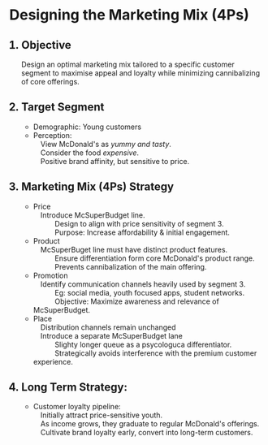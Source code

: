 <h1>Designing the Marketing Mix (4Ps)</h1>
<ol>
<h2><li>Objective</li></h2>
Design an optimal marketing mix tailored to a specific customer segment to maximise appeal and loyalty while minimizing cannibalizing of core offerings.
<h2><li>Target Segment</li></h2>
<ul>
<li>Demographic: Young customers</li>
<li>Perception:</li>
&emsp;View McDonald's as <i>yummy and tasty</i>.<br>
&emsp;Consider the food <i>expensive</i>.<br>
&emsp;Positive brand affinity, but sensitive to price.
</ul>
<h2><li>Marketing Mix (4Ps) Strategy</li></h2>
<ul>
<li>Price</li>
&emsp;Introduce McSuperBudget line.<br>
&emsp;&emsp;&emsp;Design to align with price sensitivity of segment 3.<br>
&emsp;&emsp;&emsp;Purpose: Increase affordability & initial engagement.
<li>Product</li>
&emsp;McSuperBuget line must have distinct product features.<br>
&emsp;&emsp;&emsp;Ensure differentiation form core McDonald's product range.<br>
&emsp;&emsp;&emsp;Prevents cannibalization of the main offering.
<li>Promotion</li>
&emsp;Identify communication channels heavily used by segment 3.<br>
&emsp;&emsp;&emsp;Eg: social media, youth focused apps, student networks.<br>
&emsp;&emsp;&emsp;Objective: Maximize awareness and relevance of McSuperBudget.
<li>Place</li>
&emsp;Distribution channels remain unchanged<br>
&emsp;Introduce a separate McSuperBudget lane<br>
&emsp;&emsp;&emsp;Slighty longer queue as a psycologuca differentiator.<br>
&emsp;&emsp;&emsp;Strategically avoids interference with the premium customer experience.
</ul>
<h2><li>Long Term Strategy:</li></h2>
<ul>
<li>Customer loyalty pipeline:</li>
&emsp;Initially attract price-sensitive youth.<br>
&emsp;As income grows, they graduate to regular McDonald's offerings.<br>
&emsp;Cultivate brand loyalty early, convert into long-term customers.
</ul>
</ol>
